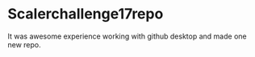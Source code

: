 # Scalerchallenge17repo 
It was awesome experience working with github desktop and made one new repo.